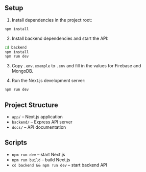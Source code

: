 ## Setup

1. Install dependencies in the project root:

```bash
npm install
```

2. Install backend dependencies and start the API:

```bash
cd backend
npm install
npm run dev
```

3. Copy `.env.example` to `.env` and fill in the values for Firebase and MongoDB.

4. Run the Next.js development server:

```bash
npm run dev
```

## Project Structure

- `app/` – Next.js application
- `backend/` – Express API server
- `docs/` – API documentation

## Scripts

- `npm run dev` – start Next.js
- `npm run build` – build Next.js
- `cd backend && npm run dev` – start backend API
